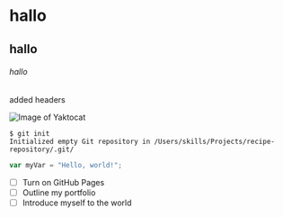 # hallo

## hallo 

###### hallo




added headers



![Image of Yaktocat](https://octodex.github.com/images/yaktocat.png)


```
$ git init
Initialized empty Git repository in /Users/skills/Projects/recipe-repository/.git/
```


``` javascript
var myVar = "Hello, world!";
```




- [ ] Turn on GitHub Pages
- [ ] Outline my portfolio
- [ ] Introduce myself to the world

